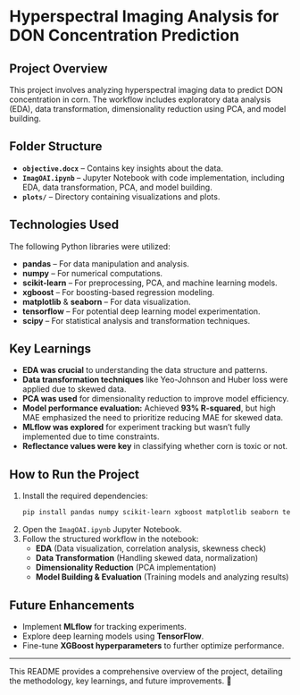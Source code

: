 # Hyperspectral Imaging Analysis for DON Concentration Prediction

## Project Overview
This project involves analyzing hyperspectral imaging data to predict DON concentration in corn. The workflow includes exploratory data analysis (EDA), data transformation, dimensionality reduction using PCA, and model building.

## Folder Structure
- **`objective.docx`** – Contains key insights about the data.
- **`ImagOAI.ipynb`** – Jupyter Notebook with code implementation, including EDA, data transformation, PCA, and model building.
- **`plots/`** – Directory containing visualizations and plots.

## Technologies Used
The following Python libraries were utilized:
- **pandas** – For data manipulation and analysis.
- **numpy** – For numerical computations.
- **scikit-learn** – For preprocessing, PCA, and machine learning models.
- **xgboost** – For boosting-based regression modeling.
- **matplotlib** & **seaborn** – For data visualization.
- **tensorflow** – For potential deep learning model experimentation.
- **scipy** – For statistical analysis and transformation techniques.

## Key Learnings
- **EDA was crucial** to understanding the data structure and patterns.
- **Data transformation techniques** like Yeo-Johnson and Huber loss were applied due to skewed data.
- **PCA was used** for dimensionality reduction to improve model efficiency.
- **Model performance evaluation:** Achieved **93% R-squared**, but high MAE emphasized the need to prioritize reducing MAE for skewed data.
- **MLflow was explored** for experiment tracking but wasn’t fully implemented due to time constraints.
- **Reflectance values were key** in classifying whether corn is toxic or not.

## How to Run the Project
1. Install the required dependencies:
   ```bash
   pip install pandas numpy scikit-learn xgboost matplotlib seaborn tensorflow scipy
   ```
2. Open the `ImagOAI.ipynb` Jupyter Notebook.
3. Follow the structured workflow in the notebook:
   - **EDA** (Data visualization, correlation analysis, skewness check)
   - **Data Transformation** (Handling skewed data, normalization)
   - **Dimensionality Reduction** (PCA implementation)
   - **Model Building & Evaluation** (Training models and analyzing results)

## Future Enhancements
- Implement **MLflow** for tracking experiments.
- Explore deep learning models using **TensorFlow**.
- Fine-tune **XGBoost hyperparameters** to further optimize performance.

---
This README provides a comprehensive overview of the project, detailing the methodology, key learnings, and future improvements. 🚀

